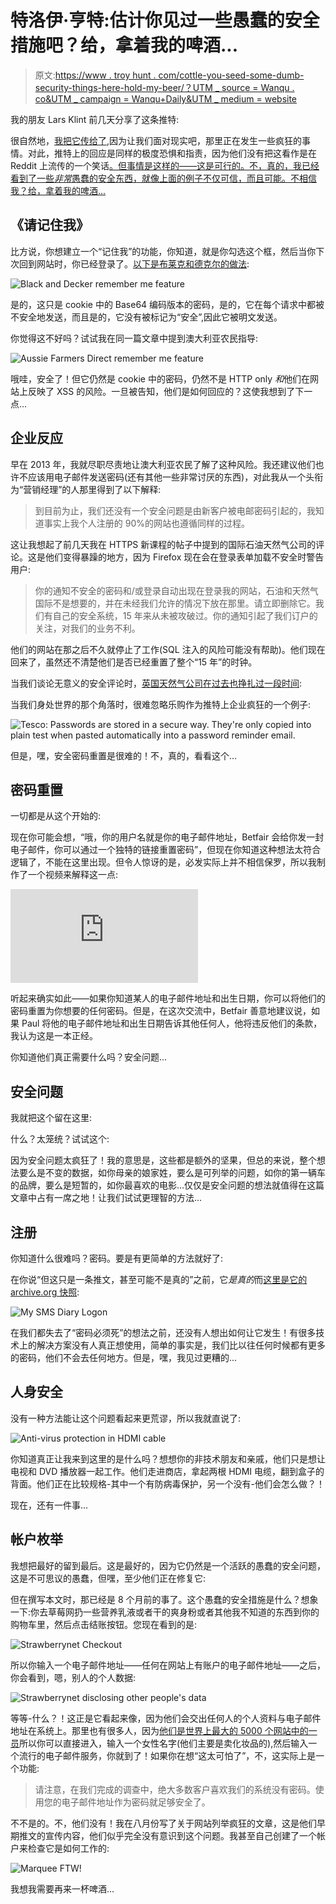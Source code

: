 # 特洛伊·亨特:估计你见过一些愚蠢的安全措施吧？给，拿着我的啤酒...

> 原文:[https://www . troy hunt . com/cottle-you-seed-some-dumb-security-things-here-hold-my-beer/？UTM _ source = Wanqu . co&UTM _ campaign = Wanqu+Daily&UTM _ medium = website](https://www.troyhunt.com/reckon-youve-seen-some-stupid-security-things-here-hold-my-beer/?utm_source=wanqu.co&utm_campaign=Wanqu+Daily&utm_medium=website)



我的朋友 Lars Klint 前几天分享了这条推特:

很自然地，[我把它传给了](https://twitter.com/troyhunt/status/853517036131041280),因为让我们面对现实吧，那里正在发生一些疯狂的事情。对此，推特上的回应是同样的极度恐惧和指责，因为他们没有把这看作是在 Reddit 上流传的一个笑话[。但事情是这样的——这是可行的。不，真的，我已经看到了一些*非常*愚蠢的安全东西，就像上面的例子不仅可信，而且可能。不相信我？给，拿着我的啤酒...](https://www.reddit.com/r/ProgrammerHumor/comments/65l9yq/logins_should_be_unique/)

## 《请记住我》

比方说，你想建立一个“记住我”的功能，你知道，就是你勾选这个框，然后当你下次回到网站时，你已经登录了。[以下是布莱克和德克尔的做法](https://www.troyhunt.com/how-to-build-and-how-not-to-build/):

![Black and Decker remember me feature](../Images/0c3f14d58131dfae00fc921d9fdb0b5d.png)

是的，这只是 cookie 中的 Base64 编码版本的密码，是的，它在每个请求中都被不安全地发送，而且是的，它没有被标记为“安全”,因此它被明文发送。

你觉得这不好吗？试试我在同一篇文章中提到澳大利亚农民指导:

![Aussie Farmers Direct remember me feature](../Images/bc680b840731511f35cc9ed210aa4fec.png)

哦哇，安全了！但它仍然是 cookie 中的密码，仍然不是 HTTP only *和*他们在网站上反映了 XSS 的风险。一旦被告知，他们是如何回应的？这使我想到了下一点...

## 企业反应

早在 2013 年，我就尽职尽责地让澳大利亚农民了解了这种风险。我还建议他们也许不应该用电子邮件发送密码(还有其他一些非常讨厌的东西)，对此我从一个头衔为“营销经理”的人那里得到了以下解释:

> 到目前为止，我们还没有一个安全问题是由新客户被电邮密码引起的，我知道事实上我个人注册的 90%的网站也遵循同样的过程。

这让我想起了前几天我在 HTTPS 新课程的帖子中提到的国际石油天然气公司的评论。这是他们变得暴躁的地方，因为 Firefox 现在会在登录表单加载不安全时警告用户:

> 你的通知不安全的密码和/或登录自动出现在登录我的网站，石油和天然气国际不是想要的，并在未经我们允许的情况下放在那里。请立即删除它。我们有自己的安全系统，15 年来从未被攻破过。你的通知引起了我们订户的关注，对我们的业务不利。

他们的网站在那之后不久就停止了工作(SQL 注入的风险可能没有帮助)。他们现在回来了，虽然还不清楚他们是否已经重置了整个“15 年”的时钟。

当我们谈论无意义的安全评论时，[英国天然气公司在过去也挣扎过一段时间](https://www.troyhunt.com/the-cobra-effect-that-is-disabling/):

当我们身处世界的那个角落时，很难忽略乐购作为推特上企业疯狂的一个例子:

![Tesco: Passwords are stored in a secure way. They're only copied into plain test when pasted automatically into a password reminder email.](../Images/ca723c86724b1a0f139ea519a97757bc.png)

但是，嘿，安全密码重置是很难的！不，真的，看看这个...

## 密码重置

一切都是从这个开始的:

现在你可能会想，“哦，你的用户名就是你的电子邮件地址，Betfair 会给你发一封电子邮件，你可以通过一个独特的链接重置密码”，但现在你知道这种想法太符合逻辑了，不能在这里出现。但令人惊讶的是，必发实际上并不相信保罗，所以我制作了一个视频来解释这一点:

<iframe src="https://www.youtube.com/embed/YjBBmfovL08?feature=player_embedded" frameborder="0" allowfullscreen="">VIDEO</iframe>

听起来确实如此——如果你知道某人的电子邮件地址和出生日期，你可以将他们的密码重置为你想要的任何密码。但是，在这次交流中，Betfair 善意地建议说，如果 Paul 将他的电子邮件地址和出生日期告诉其他任何人，他将违反他们的条款，我认为这是一本正经。

你知道他们真正需要什么吗？安全问题...

## 安全问题

我就把这个留在这里:

什么？太笼统？试试这个:

因为安全问题太疯狂了！我的意思是，这些都是额外的坚果，但总的来说，整个想法要么是不变的数据，如你母亲的娘家姓，要么是可列举的问题，如你的第一辆车的品牌，要么是短暂的，如你最喜欢的电影...仅仅是安全问题的想法就值得在这篇文章中占有一席之地！让我们试试更理智的方法...

## 注册

你知道什么很难吗？密码。要是有更简单的方法就好了:

在你说“但这只是一条推文，甚至可能不是真的”之前，它*是真的*而[这里是它的 archive.org 快照](https://web-beta.archive.org/web/20150117203933/mysmsdiary.co.uk):

![My SMS Diary Logon](../Images/ed919b75d193b9bf03e2c9b65335766b.png)

在我们都失去了“密码必须死”的想法之前，还没有人想出如何让它发生！有很多技术上的解决方案没有人真正想使用，简单的事实是，我们比以往任何时候都有更多的密码，他们不会去任何地方。但是，嘿，我见过更糟的...

## 人身安全

没有一种方法能让这个问题看起来更荒谬，所以我就直说了:

![Anti-virus protection in HDMI cable](../Images/ad909a2b7879d1fe8195f1036fb51801.png)

你知道真正让我来到这里的是什么吗？想想你的非技术朋友和亲戚，他们只是想让电视和 DVD 播放器一起工作。他们走进商店，拿起两根 HDMI 电缆，翻到盒子的背面。他们正在比较规格-其中一个有防病毒保护，另一个没有-他们会怎么做？！

现在，还有一件事...

## 帐户枚举

我想把最好的留到最后。这是最好的，因为它仍然是一个活跃的愚蠢的安全问题，这是不可思议的愚蠢，但嘿，至少他们正在修复它:

但在撰写本文时，那已经是 8 个月前的事了。这个愚蠢的安全措施是什么？想象一下:你去草莓网扔一些营养乳液或者干的爽身粉或者其他我不知道的东西到你的购物车里，然后点击结账按钮。您现在看到的是:

![Strawberrynet Checkout](../Images/614bcfd1324a4934728d72b52709cab6.png)

所以你输入一个电子邮件地址——任何在网站上有账户的电子邮件地址——之后，你会看到，嗯，别人的个人数据:

![Strawberrynet disclosing other people's data](../Images/300b6eeda98fe68fb4d3bd2e98682248.png)

等等-什么？！这正是它看起来像，因为他们会交出任何人的个人资料与电子邮件地址在系统上。那里也有很多人，因为[他们是世界上最大的 5000 个网站中的一员](https://www.alexa.com/siteinfo/strawberrynet.com)所以你可以直接进入，输入一个女性名字(他们主要是卖化妆品的),然后输入一个流行的电子邮件服务，你就到了！如果你在想“这太可怕了”，不，这实际上是一个功能:

> 请注意，在我们完成的调查中，绝大多数客户喜欢我们的系统没有密码。使用您的电子邮件地址作为密码就足够安全了。

不不是的。不，他们没有！我在八月份写了关于网站列举疯狂的文章，这是他们早期推文的宣传内容，他们似乎完全没有意识到这个问题。我甚至自己创建了一个帐户来检查它是如何工作的:

![Marquee FTW!](../Images/aecdf723ec8777711541c6eee835ffb7.png)

我想我需要再来一杯啤酒...

